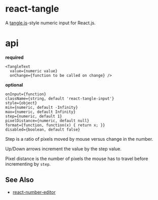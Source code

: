 # react-tangle

A [tangle.js](http://worrydream.com/Tangle/)-style numeric input for React.js.

# api

**required**

```
<TangleText
  value={numeric value}
  onChange={function to be called on change} />
```

**optional**

```
onInput={function}
className={string, default 'react-tangle-input'}
style={object}
min={numeric, default -Infinity}
max={numeric, default Infinity}
step={numeric, default 1}
pixelDistance={numeric, default null}
format={function, function(x) { return x; }}
disabled={boolean, default false}
```

Step is a ratio of pixels moved by mouse versus change in the number.

Up/Down arrows increment the value by the step value.

Pixel distance is the number of pixels the mouse has to travel before
incrementing by `step`.

## See Also

* [react-number-editor](https://github.com/tleunen/react-number-editor)
